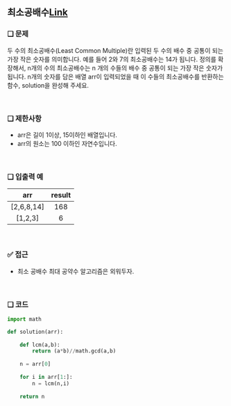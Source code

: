 ## 최소공배수[Link](https://school.programmers.co.kr/learn/courses/30/lessons/12953?language=python3)

### ❑ 문제
두 수의 최소공배수(Least Common Multiple)란 입력된 두 수의 배수 중 공통이 되는 가장 작은 숫자를 의미합니다. 예를 들어 2와 7의 최소공배수는 14가 됩니다. 정의를 확장해서, n개의 수의 최소공배수는 n 개의 수들의 배수 중 공통이 되는 가장 작은 숫자가 됩니다. n개의 숫자를 담은 배열 arr이 입력되었을 때 이 수들의 최소공배수를 반환하는 함수, solution을 완성해 주세요.

<br>

### ❑ 제한사항
- arr은 길이 1이상, 15이하인 배열입니다.
- arr의 원소는 100 이하인 자연수입니다.

<br>

### ❑ 입출력 예
| arr | result |
|:-----------------:|:------------:|
|[2,6,8,14]|168|
|[1,2,3]|6|


<br>

### ✅ 접근
-  최소 공배수 최대 공약수 알고리즘은 외워두자.

<br>

### ❑ 코드
```Python
import math

def solution(arr):
    
    def lcm(a,b):
        return (a*b)//math.gcd(a,b)
    
    n = arr[0]
    
    for i in arr[1:]:
        n = lcm(n,i)
    
    return n

```